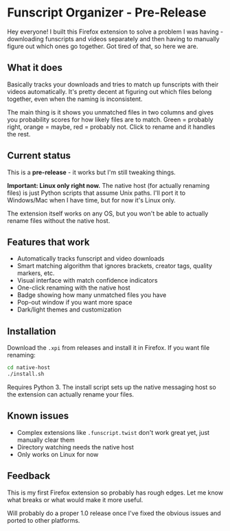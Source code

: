 # Funscript Organizer - Pre-Release

Hey everyone! I built this Firefox extension to solve a problem I was having - downloading funscripts and videos separately and then having to manually figure out which ones go together. Got tired of that, so here we are.

## What it does

Basically tracks your downloads and tries to match up funscripts with their videos automatically. It's pretty decent at figuring out which files belong together, even when the naming is inconsistent.

The main thing is it shows you unmatched files in two columns and gives you probability scores for how likely files are to match. Green = probably right, orange = maybe, red = probably not. Click to rename and it handles the rest.

## Current status

This is a **pre-release** - it works but I'm still tweaking things. 

**Important: Linux only right now.** The native host (for actually renaming files) is just Python scripts that assume Unix paths. I'll port it to Windows/Mac when I have time, but for now it's Linux only.

The extension itself works on any OS, but you won't be able to actually rename files without the native host.

## Features that work

- Automatically tracks funscript and video downloads
- Smart matching algorithm that ignores brackets, creator tags, quality markers, etc.
- Visual interface with match confidence indicators
- One-click renaming with the native host
- Badge showing how many unmatched files you have
- Pop-out window if you want more space
- Dark/light themes and customization

## Installation

Download the `.xpi` from releases and install it in Firefox. If you want file renaming:

```bash
cd native-host
./install.sh
```

Requires Python 3. The install script sets up the native messaging host so the extension can actually rename your files.

## Known issues

- Complex extensions like `.funscript.twist` don't work great yet, just manually clear them
- Directory watching needs the native host
- Only works on Linux for now

## Feedback

This is my first Firefox extension so probably has rough edges. Let me know what breaks or what would make it more useful.

Will probably do a proper 1.0 release once I've fixed the obvious issues and ported to other platforms.